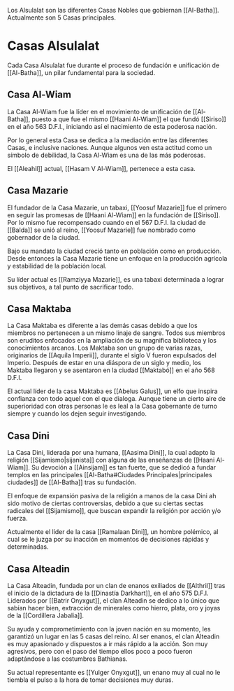 Los Alsulalat son las diferentes Casas Nobles que gobiernan [[Al-Batha]]. Actualmente son 5 Casas principales.

# Casas Alsulalat

Cada Casa Alsulalat fue durante el proceso de fundación e unificación de [[Al-Batha]], un pilar fundamental para la sociedad.

## Casa Al-Wiam

La Casa Al-Wiam fue la líder en el movimiento de unificación de [[Al-Batha]], puesto a que fue el mismo [[Haani Al-Wiam]] el que fundó [[Siriso]] en el año 563 D.F.I., iniciando así el nacimiento de esta poderosa nación. 

Por lo general esta Casa se dedica a la mediación entre las diferentes Casas, e inclusive naciones. Aunque algunos ven esta actitud como un símbolo de debilidad, la Casa Al-Wiam es una de las más poderosas.

El [[Aleahil]] actual, [[Hasam V Al-Wiam]], pertenece a esta casa.

## Casa Mazarie

El fundador de la Casa Mazarie, un tabaxi, [[Yoosuf Mazarie]] fue el primero en seguir las promesas de [[Haani Al-Wiam]] en la fundación de [[Siriso]]. Por lo mismo fue recompensado cuando en el 567 D.F.I. la ciudad de [[Balda]] se unió al reino, [[Yoosuf Mazarie]] fue nombrado como gobernador de la ciudad. 

Bajo su mandato la ciudad creció tanto en población como en producción. Desde entonces la Casa Mazarie tiene un enfoque en la producción agrícola y estabilidad de la población local.

Su líder actual es [[Ramziyya Mazarie]], es una tabaxi determinada a lograr sus objetivos, a tal punto de sacrificar todo.

## Casa Maktaba

La Casa Maktaba es diferente a las demás casas debido a que los miembros no pertenecen a un mismo linaje de sangre. Todos sus miembros son eruditos enfocados en la ampliación de su magnifica biblioteca y los conocimientos arcanos. Los Maktaba son un grupo de varias razas, originarios de [[Aquila Imperii]], durante el siglo V fueron expulsados del Imperio. Después de estar en una diáspora de un siglo y medio, los Maktaba llegaron y se asentaron en la ciudad [[Maktabó]] en el año 568 D.F.I.

El actual líder de la casa Maktaba es [[Abelus Galus]], un elfo que inspira confianza con todo aquel con el que dialoga. Aunque tiene un cierto aire de superioridad con otras personas le es leal a la Casa gobernante de turno siempre y cuando los dejen seguir investigando.

## Casa Dini

La Casa Dini, liderada por una humana, [[Aasima Dini]], la cual adapto la religión [[Sijamismo|sijanista]] con alguna de las enseñanzas de [[Haani Al-Wiam]]. Su devoción a [[Ainsijam]] es tan fuerte, que se dedicó a fundar templos en las principales [[Al-Batha#Ciudades Principales|principales ciudades]] de [[Al-Batha]] tras su fundación.

El enfoque de expansión pasiva de la religión a manos de la casa Dini ah sido motivo de ciertas controversias, debido a que su ciertas sectas radicales del [[Sijamismo]], que buscan expandir la religión por acción y/o fuerza. 

Actualmente el líder de la casa [[Ramalaan Dini]], un hombre polémico, al cual se le juzga por su inacción en momentos de decisiones rápidas y determinadas.

## Casa Alteadin

La Casa Alteadin, fundada por un clan de enanos exiliados de [[Althril]] tras el inicio de la dictadura de la [[Dinastía Darkhart]], en el año 575 D.F.I. Liderados por [[Batrir Onyxgut]], el clan Alteadin se dedico a lo único que sabían hacer bien, extracción de minerales como hierro, plata, oro y joyas de la [[Cordillera Jabalia]].

Su ayuda y comprometimiento con la joven nación en su momento, les garantizó un lugar en las 5 casas del reino. Al ser enanos, el clan Alteadin es muy apasionado y dispuestos a ir más rápido a la acción. Son muy agresivos, pero con el paso del tiempo ellos poco a poco fueron adaptándose a las costumbres Bathianas.

Su actual representante es [[Yulger Onyxgut]], un enano muy al cual no le tiembla el pulso a la hora de tomar decisiones muy duras.